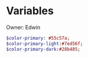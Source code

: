 # Variables

Owner: Edwin

```sass
$color-primary: #55c57a; 
$color-primary-light:#7ed56f; 
$color-primary-dark:#28b485;
```